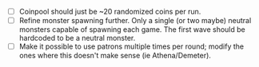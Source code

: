 - [ ] Coinpool should just be ~20 randomized coins per run.
- [ ] Refine monster spawning further. Only a single (or two maybe) neutral monsters capable of spawning each game. The first wave should be hardcoded to be a neutral monster.
- [ ] Make it possible to use patrons multiple times per round; modify the ones where this doesn't make sense (ie Athena/Demeter).